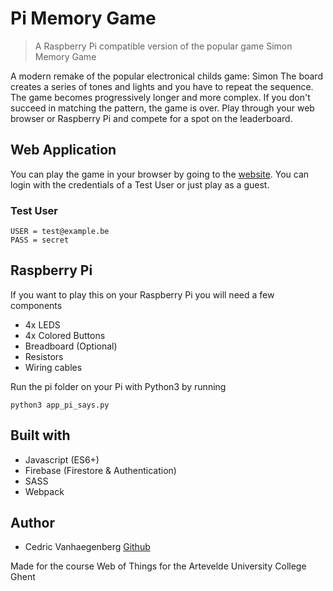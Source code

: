 # Pi Memory Game

> A Raspberry Pi compatible version of the popular game Simon Memory Game

A modern remake of the popular electronical childs game: Simon
The board creates a series of tones and lights and you have to repeat the sequence. The game becomes progressively longer and more complex.
If you don't succeed in matching the pattern, the game is over.
Play through your web browser or Raspberry Pi and compete for a spot on the leaderboard.

## Web Application

You can play the game in your browser by going to the [website](https://cedrvanh.github.io/Pi-Memory-Game).
You can login with the credentials of a Test User or just play as a guest.

### Test User
```
USER = test@example.be
PASS = secret
```

## Raspberry Pi

If you want to play this on your Raspberry Pi you will need a few components
- 4x LEDS
- 4x Colored Buttons
- Breadboard (Optional)
- Resistors
- Wiring cables

Run the pi folder on your Pi with Python3 by running
```
python3 app_pi_says.py
```

## Built with

* Javascript (ES6+)
* Firebase (Firestore & Authentication)
* SASS
* Webpack

## Author
* Cedric Vanhaegenberg [Github](https://github.com/cedrvanh)

Made for the course Web of Things for the Artevelde University College Ghent